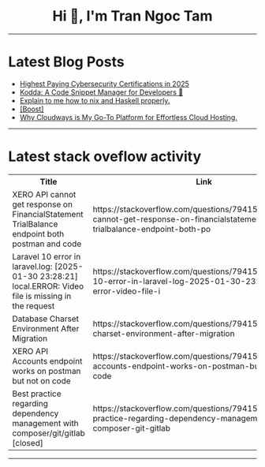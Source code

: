 <h1 align="center">Hi 👋, I'm Tran Ngoc Tam</h1>

---

# Latest Blog Posts 
<!-- BLOG-POST-LIST:START -->
- [Highest Paying Cybersecurity Certifications in 2025](https://dev.to/rohan_jee_085655230/highest-paying-cybersecurity-certifications-in-2025-448f)
- [Kodda: A Code Snippet Manager for Developers 🚀](https://dev.to/k_preslav/kodda-a-code-snippet-manager-for-developers-4ij5)
- [Explain to me how to nix and Haskell properly.](https://dev.to/estebanmarin/explain-to-me-how-to-nix-and-haskell-properly-52l1)
- [[Boost]](https://dev.to/james_orlando_1bc1ff27ecb/-25k0)
- [Why Cloudways is My Go-To Platform for Effortless Cloud Hosting.](https://dev.to/james_orlando_1bc1ff27ecb/why-cloudways-is-my-go-to-platform-for-effortless-cloud-hosting-2jna)
<!-- BLOG-POST-LIST:END -->

---

# Latest stack oveflow activity
<table>
  <tr><th>Title</th><th>Link</th></tr>
  <!-- STACKOVERFLOW:START --><tr><td>XERO API cannot get response on FinancialStatement TrialBalance endpoint both postman and code</td><td>https://stackoverflow.com/questions/79415925/xero-api-cannot-get-response-on-financialstatement-trialbalance-endpoint-both-po</td></tr><tr><td>Laravel 10 error in laravel.log: [2025-01-30 23:28:21] local.ERROR: Video file is missing in the request</td><td>https://stackoverflow.com/questions/79415800/laravel-10-error-in-laravel-log-2025-01-30-232821-local-error-video-file-i</td></tr><tr><td>Database Charset Environment After Migration</td><td>https://stackoverflow.com/questions/79415766/database-charset-environment-after-migration</td></tr><tr><td>XERO API Accounts endpoint works on postman but not on code</td><td>https://stackoverflow.com/questions/79415639/xero-api-accounts-endpoint-works-on-postman-but-not-on-code</td></tr><tr><td>Best practice regarding dependency management with composer/git/gitlab [closed]</td><td>https://stackoverflow.com/questions/79415544/best-practice-regarding-dependency-management-with-composer-git-gitlab</td></tr><!-- STACKOVERFLOW:END -->
</table>

---


